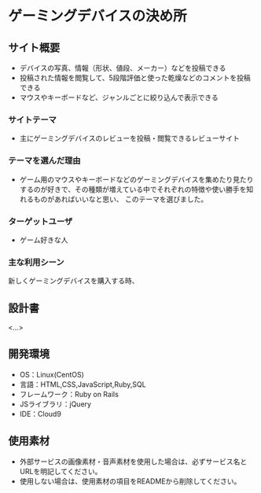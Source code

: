 # ゲーミングデバイスの決め所

## サイト概要
- デバイスの写真、情報（形状、値段、メーカー）などを投稿できる
- 投稿された情報を閲覧して、5段階評価と使った乾燥などのコメントを投稿できる
- マウスやキーボードなど、ジャンルごとに絞り込んで表示できる
### サイトテーマ
- 主にゲーミングデバイスのレビューを投稿・閲覧できるレビューサイト

### テーマを選んだ理由
- ゲーム用のマウスやキーボードなどのゲーミングデバイスを集めたり見たりするのが好きで、その種類が増えている中でそれぞれの特徴や使い勝手を知れるものがあればいいなと思い、
このテーマを選びました。

### ターゲットユーザ
- ゲーム好きな人

### 主な利用シーン
新しくゲーミングデバイスを購入する時、

## 設計書
<...>

## 開発環境
- OS：Linux(CentOS)
- 言語：HTML,CSS,JavaScript,Ruby,SQL
- フレームワーク：Ruby on Rails
- JSライブラリ：jQuery
- IDE：Cloud9

## 使用素材
- 外部サービスの画像素材・音声素材を使用した場合は、必ずサービス名とURLを明記してください。
- 使用しない場合は、使用素材の項目をREADMEから削除してください。